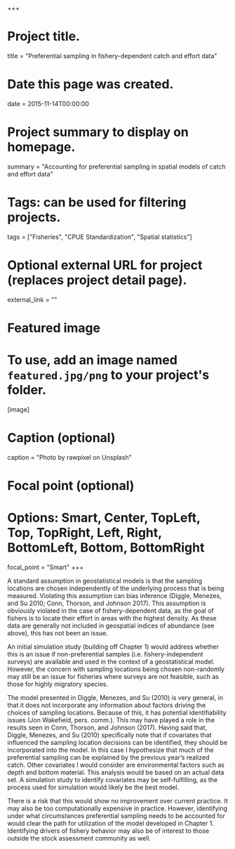 +++
# Project title.
title = "Preferential sampling in fishery-dependent catch and effort data"

# Date this page was created.
date = 2015-11-14T00:00:00

# Project summary to display on homepage.
summary = "Accounting for preferential sampling in spatial models of catch and effort data"

# Tags: can be used for filtering projects.
tags = ["Fisheries", "CPUE Standardization", "Spatial statistics"]

# Optional external URL for project (replaces project detail page).
external_link = ""

# Featured image
# To use, add an image named `featured.jpg/png` to your project's folder. 
[image]
  # Caption (optional)
  caption = "Photo by rawpixel on Unsplash"
  
  # Focal point (optional)
  # Options: Smart, Center, TopLeft, Top, TopRight, Left, Right, BottomLeft, Bottom, BottomRight
  focal_point = "Smart"
+++

A standard assumption in geostatistical models is that the sampling locations are chosen independently of the underlying process that is being measured. Violating this assumption can bias inference (Diggle, Menezes, and Su 2010; Conn, Thorson, and Johnson 2017). This assumption is obviously violated in the case of fishery-dependent data, as the goal of fishers is to locate their effort in areas with the highest density. As these data are generally not included in geospatial indices of abundance (see above), this has not been an issue.

An initial simulation study (building off Chapter 1) would address whether this is an issue if non-preferential samples (i.e. fishery-independent surveys) are available and used in the context of a geostatistical model. However, the concern with sampling locations being chosen non-randomly may still be an issue for fisheries where surveys are not feasible, such as those for highly migratory species.

The model presented in Diggle, Menezes, and Su (2010) is very general, in that it does not incorporate any information about factors driving the choices of sampling locations. Because of this, it has potential identifiability issues (Jon Wakefield, pers. comm.). This may have played a role in the results seen in Conn, Thorson, and Johnson (2017). Having said that, Diggle, Menezes, and Su (2010) specifically note that if covariates that influenced the sampling location decisions can be identified, they should be incorporated into the model. In this case I hypothesize that much of the preferential sampling can be explained by the previous year’s realized catch. Other covariates I would consider are environmental factors such as depth and bottom material. This analysis would be based on an actual data set. A simulation study to identify covariates may be self-fulfilling, as the process used for simulation would likely be the best model.

There is a risk that this would show no improvement over current practice. It may also be too computationally expensive in practice. However, identifying under what circumstances preferential sampling needs to be accounted for would clear the path for utilization of the model developed in Chapter 1. Identifying drivers of fishery behavior may also be of interest to those outside the stock assessment community as well.
